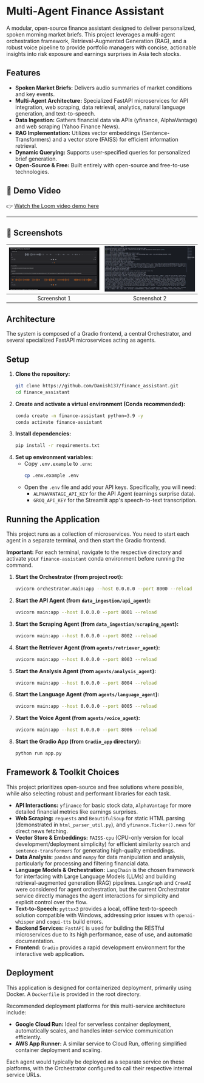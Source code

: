 # Multi-Agent Finance Assistant

A modular, open-source finance assistant designed to deliver personalized, spoken morning market briefs. This project leverages a multi-agent orchestration framework, Retrieval-Augmented Generation (RAG), and a robust voice pipeline to provide portfolio managers with concise, actionable insights into risk exposure and earnings surprises in Asia tech stocks.

## Features

- **Spoken Market Briefs:** Delivers audio summaries of market conditions and key events.
- **Multi-Agent Architecture:** Specialized FastAPI microservices for API integration, web scraping, data retrieval, analytics, natural language generation, and text-to-speech.
- **Data Ingestion:** Gathers financial data via APIs (yfinance, AlphaVantage) and web scraping (Yahoo Finance News).
- **RAG Implementation:** Utilizes vector embeddings (Sentence-Transformers) and a vector store (FAISS) for efficient information retrieval.
- **Dynamic Querying:** Supports user-specified queries for personalized brief generation.
- **Open-Source & Free:** Built entirely with open-source and free-to-use technologies.

## 🎥 Demo Video

👉 [Watch the Loom video demo here](https://www.loom.com/share/47e0860102fd4abab84cf42198fec18c?sid=d5d74fc0-e5bf-438e-b16b-830acd4673e5)

---

## 📸 Screenshots

| ![Screenshot1](screenshots/screenshot1.png) | ![Screenshot2](screenshots/screenshot2.png) |
| :-----------------------------------------: | :-----------------------------------------: |
|                Screenshot 1                 |                Screenshot 2                 |

## Architecture

The system is composed of a Gradio frontend, a central Orchestrator, and several specialized FastAPI microservices acting as agents.

## Setup

1.  **Clone the repository:**
    ```bash
    git clone https://github.com/Danish137/finance_assistant.git
    cd finance_assistant
    ```
2.  **Create and activate a virtual environment (Conda recommended):**
    ```bash
    conda create -n finance-assistant python=3.9 -y
    conda activate finance-assistant
    ```
3.  **Install dependencies:**
    ```bash
    pip install -r requirements.txt
    ```
4.  **Set up environment variables:**
    - Copy `.env.example` to `.env`:
      ```bash
      cp .env.example .env
      ```
    - Open the `.env` file and add your API keys. Specifically, you will need:
      - `ALPHAVANTAGE_API_KEY` for the API Agent (earnings surprise data).
      - `GROQ_API_KEY` for the Streamlit app's speech-to-text transcription.

## Running the Application

This project runs as a collection of microservices. You need to start each agent in a separate terminal, and then start the Gradio frontend.

**Important:** For each terminal, navigate to the respective directory and activate your `finance-assistant` conda environment before running the command.

1.  **Start the Orchestrator (from project root):**
    ```bash
    uvicorn orchestrator.main:app --host 0.0.0.0 --port 8000 --reload
    ```
2.  **Start the API Agent (from `data_ingestion/api_agent`):**
    ```bash
    uvicorn main:app --host 0.0.0.0 --port 8001 --reload
    ```
3.  **Start the Scraping Agent (from `data_ingestion/scraping_agent`):**
    ```bash
    uvicorn main:app --host 0.0.0.0 --port 8002 --reload
    ```
4.  **Start the Retriever Agent (from `agents/retriever_agent`):**
    ```bash
    uvicorn main:app --host 0.0.0.0 --port 8003 --reload
    ```
5.  **Start the Analysis Agent (from `agents/analysis_agent`):**
    ```bash
    uvicorn main:app --host 0.0.0.0 --port 8004 --reload
    ```
6.  **Start the Language Agent (from `agents/language_agent`):**
    ```bash
    uvicorn main:app --host 0.0.0.0 --port 8005 --reload
    ```
7.  **Start the Voice Agent (from `agents/voice_agent`):**
    ```bash
    uvicorn main:app --host 0.0.0.0 --port 8006 --reload
    ```
8.  **Start the Gradio App (from `Gradio_app` directory):**
    ```bash
    python run app.py
    ```

## Framework & Toolkit Choices

This project prioritizes open-source and free solutions where possible, while also selecting robust and performant libraries for each task.

- **API Interactions:** `yfinance` for basic stock data, `AlphaVantage` for more detailed financial metrics like earnings surprises.
- **Web Scraping:** `requests` and `BeautifulSoup` for static HTML parsing (demonstrated in `html_parser_util.py`), and `yfinance.Ticker().news` for direct news fetching.
- **Vector Store & Embeddings:** `FAISS-cpu` (CPU-only version for local development/deployment simplicity) for efficient similarity search and `sentence-transformers` for generating high-quality embeddings.
- **Data Analysis:** `pandas` and `numpy` for data manipulation and analysis, particularly for processing and filtering financial data.
- **Language Models & Orchestration:** `LangChain` is the chosen framework for interfacing with Large Language Models (LLMs) and building retrieval-augmented generation (RAG) pipelines. `LangGraph` and `CrewAI` were considered for agent orchestration, but the current Orchestrator service directly manages the agent interactions for simplicity and explicit control over the flow.
- **Text-to-Speech:** `pyttsx3` provides a local, offline text-to-speech solution compatible with Windows, addressing prior issues with `openai-whisper` and `coqui-tts` build errors.
- **Backend Services:** `FastAPI` is used for building the RESTful microservices due to its high performance, ease of use, and automatic documentation.
- **Frontend:** `Gradio` provides a rapid development environment for the interactive web application.

## Deployment

This application is designed for containerized deployment, primarily using Docker. A `Dockerfile` is provided in the root directory.

Recommended deployment platforms for this multi-service architecture include:

- **Google Cloud Run:** Ideal for serverless container deployment, automatically scales, and handles inter-service communication efficiently.
- **AWS App Runner:** A similar service to Cloud Run, offering simplified container deployment and scaling.

Each agent would typically be deployed as a separate service on these platforms, with the Orchestrator configured to call their respective internal service URLs.
